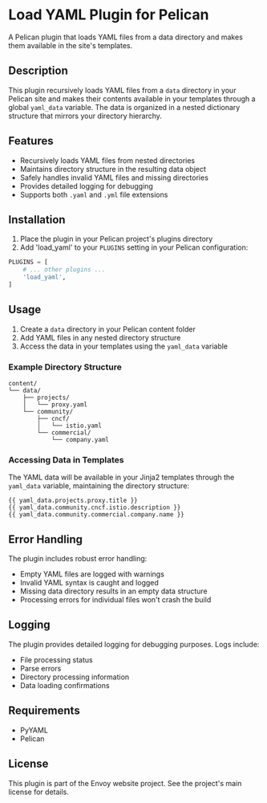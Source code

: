 # Load YAML Plugin for Pelican

A Pelican plugin that loads YAML files from a data directory and makes them available in the site's templates.

## Description

This plugin recursively loads YAML files from a `data` directory in your Pelican site and makes their contents available in your templates through a global `yaml_data` variable. The data is organized in a nested dictionary structure that mirrors your directory hierarchy.

## Features

- Recursively loads YAML files from nested directories
- Maintains directory structure in the resulting data object
- Safely handles invalid YAML files and missing directories
- Provides detailed logging for debugging
- Supports both `.yaml` and `.yml` file extensions

## Installation

1. Place the plugin in your Pelican project's plugins directory
2. Add 'load_yaml' to your `PLUGINS` setting in your Pelican configuration:

```python
PLUGINS = [
    # ... other plugins ...
    'load_yaml',
]
```

## Usage

1. Create a `data` directory in your Pelican content folder
2. Add YAML files in any nested directory structure
3. Access the data in your templates using the `yaml_data` variable

### Example Directory Structure

```
content/
└── data/
    ├── projects/
    │   └── proxy.yaml
    └── community/
        ├── cncf/
        │   └── istio.yaml
        └── commercial/
            └── company.yaml
```

### Accessing Data in Templates

The YAML data will be available in your Jinja2 templates through the `yaml_data` variable, maintaining the directory structure:

```jinja
{{ yaml_data.projects.proxy.title }}
{{ yaml_data.community.cncf.istio.description }}
{{ yaml_data.community.commercial.company.name }}
```

## Error Handling

The plugin includes robust error handling:
- Empty YAML files are logged with warnings
- Invalid YAML syntax is caught and logged
- Missing data directory results in an empty data structure
- Processing errors for individual files won't crash the build

## Logging

The plugin provides detailed logging for debugging purposes. Logs include:
- File processing status
- Parse errors
- Directory processing information
- Data loading confirmations

## Requirements

- PyYAML
- Pelican

## License

This plugin is part of the Envoy website project. See the project's main license for details.
